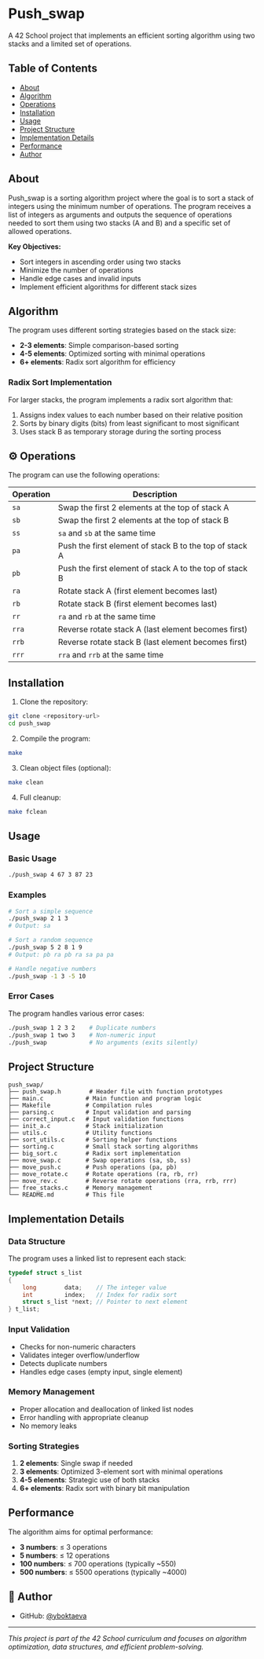# Push_swap

A 42 School project that implements an efficient sorting algorithm using two stacks and a limited set of operations.

## Table of Contents

- [About](#about)
- [Algorithm](#algorithm)
- [Operations](#operations)
- [Installation](#installation)
- [Usage](#usage)
- [Project Structure](#project-structure)
- [Implementation Details](#implementation-details)
- [Performance](#performance)
- [Author](#author)

## About

Push_swap is a sorting algorithm project where the goal is to sort a stack of integers using the minimum number of operations. The program receives a list of integers as arguments and outputs the sequence of operations needed to sort them using two stacks (A and B) and a specific set of allowed operations.

**Key Objectives:**
- Sort integers in ascending order using two stacks
- Minimize the number of operations
- Handle edge cases and invalid inputs
- Implement efficient algorithms for different stack sizes

## Algorithm

The program uses different sorting strategies based on the stack size:

- **2-3 elements**: Simple comparison-based sorting
- **4-5 elements**: Optimized sorting with minimal operations
- **6+ elements**: Radix sort algorithm for efficiency

### Radix Sort Implementation
For larger stacks, the program implements a radix sort algorithm that:
1. Assigns index values to each number based on their relative position
2. Sorts by binary digits (bits) from least significant to most significant
3. Uses stack B as temporary storage during the sorting process

## ⚙️ Operations

The program can use the following operations:

| Operation | Description |
|-----------|-------------|
| `sa` | Swap the first 2 elements at the top of stack A |
| `sb` | Swap the first 2 elements at the top of stack B |
| `ss` | `sa` and `sb` at the same time |
| `pa` | Push the first element of stack B to the top of stack A |
| `pb` | Push the first element of stack A to the top of stack B |
| `ra` | Rotate stack A (first element becomes last) |
| `rb` | Rotate stack B (first element becomes last) |
| `rr` | `ra` and `rb` at the same time |
| `rra` | Reverse rotate stack A (last element becomes first) |
| `rrb` | Reverse rotate stack B (last element becomes first) |
| `rrr` | `rra` and `rrb` at the same time |

## Installation

1. Clone the repository:
```bash
git clone <repository-url>
cd push_swap
```

2. Compile the program:
```bash
make
```

3. Clean object files (optional):
```bash
make clean
```

4. Full cleanup:
```bash
make fclean
```

## Usage

### Basic Usage
```bash
./push_swap 4 67 3 87 23
```

### Examples
```bash
# Sort a simple sequence
./push_swap 2 1 3
# Output: sa

# Sort a random sequence
./push_swap 5 2 8 1 9
# Output: pb ra pb ra sa pa pa

# Handle negative numbers
./push_swap -1 3 -5 10
```

### Error Cases
The program handles various error cases:
```bash
./push_swap 1 2 3 2    # Duplicate numbers
./push_swap 1 two 3    # Non-numeric input
./push_swap            # No arguments (exits silently)
```

## Project Structure

```
push_swap/
├── push_swap.h        # Header file with function prototypes
├── main.c            # Main function and program logic
├── Makefile          # Compilation rules
├── parsing.c         # Input validation and parsing
├── correct_input.c   # Input validation functions
├── init_a.c          # Stack initialization
├── utils.c           # Utility functions
├── sort_utils.c      # Sorting helper functions
├── sorting.c         # Small stack sorting algorithms
├── big_sort.c        # Radix sort implementation
├── move_swap.c       # Swap operations (sa, sb, ss)
├── move_push.c       # Push operations (pa, pb)
├── move_rotate.c     # Rotate operations (ra, rb, rr)
├── move_rev.c        # Reverse rotate operations (rra, rrb, rrr)
├── free_stacks.c     # Memory management
└── README.md         # This file
```

## Implementation Details

### Data Structure
The program uses a linked list to represent each stack:
```c
typedef struct s_list
{
    long        data;    // The integer value
    int         index;   // Index for radix sort
    struct s_list *next; // Pointer to next element
} t_list;
```

### Input Validation
- Checks for non-numeric characters
- Validates integer overflow/underflow
- Detects duplicate numbers
- Handles edge cases (empty input, single element)

### Memory Management
- Proper allocation and deallocation of linked list nodes
- Error handling with appropriate cleanup
- No memory leaks

### Sorting Strategies
1. **2 elements**: Single swap if needed
2. **3 elements**: Optimized 3-element sort with minimal operations
3. **4-5 elements**: Strategic use of both stacks
4. **6+ elements**: Radix sort with binary bit manipulation

## Performance

The algorithm aims for optimal performance:
- **3 numbers**: ≤ 3 operations
- **5 numbers**: ≤ 12 operations  
- **100 numbers**: ≤ 700 operations (typically ~550)
- **500 numbers**: ≤ 5500 operations (typically ~4000)

## 👤 Author

- GitHub: [@yboktaeva](https://github.com/yboktaeva)

---

*This project is part of the 42 School curriculum and focuses on algorithm optimization, data structures, and efficient problem-solving.*